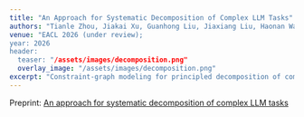 ```yaml
---
title: "An Approach for Systematic Decomposition of Complex LLM Tasks"
authors: "Tianle Zhou, Jiakai Xu, Guanhong Liu, Jiaxiang Liu, Haonan Wang, Eugene Wu"
venue: "EACL 2026 (under review);
year: 2026
header:
  teaser: "/assets/images/decomposition.png"
  overlay_image: "/assets/images/decomposition.png"
excerpt: "Constraint-graph modeling for principled decomposition of complex LLM tasks."
---
```


Preprint: [An approach for systematic decomposition of complex LLM tasks](https://arxiv.org/pdf/2510.07772)


